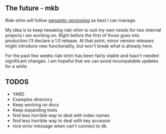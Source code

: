 
## The future - mkb

Riak-shim will follow [semantic versioning](http://semver.org) as best I can
manage.

My idea is to keep tweaking riak-shim to suit my own needs for two internal
projects I am working on.  Right before the first of those goes into
production I'll declare a 1.0 release.  At that point, minor version releases
might introduce new functionality, but won't break what is already here.

For the past few weeks riak-shim has been fairly stable and hasn't needed
significant changes.  I am hopeful that we can avoid incompatable updates for
a while.

## TODOS

- YARD
- Examples directory
- Keep working on docs
- Keep expanding tests
- find less horrible way to deal with index names
- find less horrible way to deal with key accessor
- nice error message when can't connect to db


